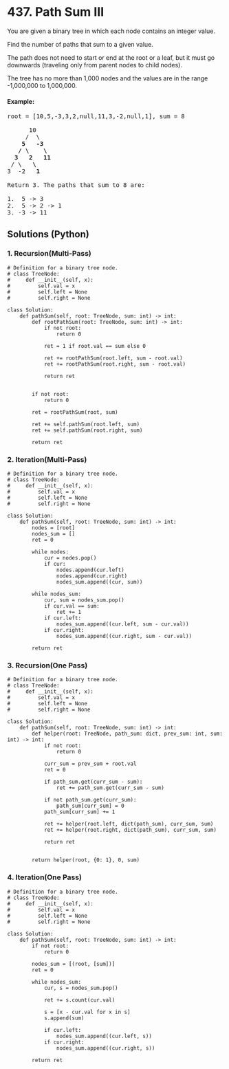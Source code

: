 # 437. Path Sum III
You are given a binary tree in which each node contains an integer value.

Find the number of paths that sum to a given value.

The path does not need to start or end at the root or a leaf, but it must go downwards (traveling only from parent nodes to child nodes).

The tree has no more than 1,000 nodes and the values are in the range -1,000,000 to 1,000,000.

#### Example:
<pre>
root = [10,5,-3,3,2,null,11,3,-2,null,1], sum = 8

      10
     /  \
    <strong>5   -3</strong>
   <strong>/ \    \</strong>
  <strong>3   2   11</strong>
 / \   <strong>\</strong>
3  -2   <strong>1</strong>

Return 3. The paths that sum to 8 are:

1.  5 -> 3
2.  5 -> 2 -> 1
3. -3 -> 11
</pre>

## Solutions (Python)

### 1. Recursion(Multi-Pass)
```Python3
# Definition for a binary tree node.
# class TreeNode:
#     def __init__(self, x):
#         self.val = x
#         self.left = None
#         self.right = None

class Solution:
    def pathSum(self, root: TreeNode, sum: int) -> int:
        def rootPathSum(root: TreeNode, sum: int) -> int:
            if not root:
                return 0

            ret = 1 if root.val == sum else 0

            ret += rootPathSum(root.left, sum - root.val)
            ret += rootPathSum(root.right, sum - root.val)

            return ret


        if not root:
            return 0

        ret = rootPathSum(root, sum)

        ret += self.pathSum(root.left, sum)
        ret += self.pathSum(root.right, sum)

        return ret
```

### 2. Iteration(Multi-Pass)
```Python3
# Definition for a binary tree node.
# class TreeNode:
#     def __init__(self, x):
#         self.val = x
#         self.left = None
#         self.right = None

class Solution:
    def pathSum(self, root: TreeNode, sum: int) -> int:
        nodes = [root]
        nodes_sum = []
        ret = 0

        while nodes:
            cur = nodes.pop()
            if cur:
                nodes.append(cur.left)
                nodes.append(cur.right)
                nodes_sum.append((cur, sum))

        while nodes_sum:
            cur, sum = nodes_sum.pop()
            if cur.val == sum:
                ret += 1
            if cur.left:
                nodes_sum.append((cur.left, sum - cur.val))
            if cur.right:
                nodes_sum.append((cur.right, sum - cur.val))

        return ret
```

### 3. Recursion(One Pass)
```Python3
# Definition for a binary tree node.
# class TreeNode:
#     def __init__(self, x):
#         self.val = x
#         self.left = None
#         self.right = None

class Solution:
    def pathSum(self, root: TreeNode, sum: int) -> int:
        def helper(root: TreeNode, path_sum: dict, prev_sum: int, sum: int) -> int:
            if not root:
                return 0

            curr_sum = prev_sum + root.val
            ret = 0

            if path_sum.get(curr_sum - sum):
                ret += path_sum.get(curr_sum - sum)

            if not path_sum.get(curr_sum):
                path_sum[curr_sum] = 0
            path_sum[curr_sum] += 1

            ret += helper(root.left, dict(path_sum), curr_sum, sum)
            ret += helper(root.right, dict(path_sum), curr_sum, sum)

            return ret


        return helper(root, {0: 1}, 0, sum)
```

### 4. Iteration(One Pass)
```Python3
# Definition for a binary tree node.
# class TreeNode:
#     def __init__(self, x):
#         self.val = x
#         self.left = None
#         self.right = None

class Solution:
    def pathSum(self, root: TreeNode, sum: int) -> int:
        if not root:
            return 0

        nodes_sum = [(root, [sum])]
        ret = 0

        while nodes_sum:
            cur, s = nodes_sum.pop()

            ret += s.count(cur.val)

            s = [x - cur.val for x in s]
            s.append(sum)

            if cur.left:
                nodes_sum.append((cur.left, s))
            if cur.right:
                nodes_sum.append((cur.right, s))

        return ret
```
